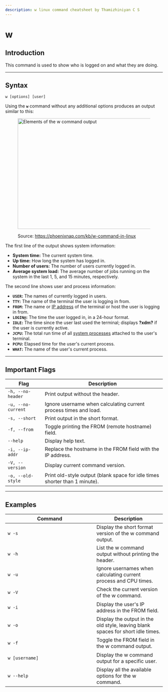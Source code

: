 ```yaml
---
description: w linux command cheatsheet by Thamizhiniyan C S
---
```


# w

## Introduction

This command is used to show who is logged on and what they are doing.

***

## Syntax

`w [options] [user]`

Using the **`w`** command without any additional options produces an output similar to this:

<figure><img src="https://phoenixnap.com/kb/wp-content/uploads/2021/08/w-command-linux-01-output-breakdown.png" alt="Elements of the w command output" height="354" width="800"><figcaption><p>Source: <a href="https://phoenixnap.com/kb/w-command-in-linux">https://phoenixnap.com/kb/w-command-in-linux</a></p></figcaption></figure>

The first line of the output shows system information:

* **System time:** The current system time.
* **Up time:** How long the system has logged in.
* **Number of users:** The number of users currently logged in.
* **Average system load:** The average number of jobs running on the system in the last 1, 5, and 15 minutes, respectively.

The second line shows user and process information:

* **`USER`:** The names of currently logged in users.
* **`TTY`:** The name of the terminal the user is logging in from.
* **`FROM`:** The name or [IP address](https://phoenixnap.com/kb/how-to-find-ip-address-linux) of the terminal or host the user is logging in from.
* **`LOGIN@`:** The time the user logged in, in a 24-hour format.
* **`IDLE`:** The time since the user last used the terminal; displays **?xdm?** if the user is currently active.
* **`JCPU`:** The total run time of all [system processes](https://phoenixnap.com/kb/how-to-kill-a-process-in-linux) attached to the user's terminal.
* **`PCPU`:** Elapsed time for the user's current process.
* **`WHAT`:** The name of the user's current process.

***

## Important Flags

| Flag               | Description                                                                |
| ------------------ | -------------------------------------------------------------------------- |
| `-h, --no-header`  | Print output without the header.                                           |
| `-u, --no-current` | Ignore username when calculating current process times and load.           |
| `-s, --short`      | Print output in the short format.                                          |
| `-f, --from`       | Toggle printing the FROM (remote hostname) field.                          |
| `--help`           | Display help text.                                                         |
| `-i, --ip-addr`    | Replace the hostname in the FROM field with the IP address.                |
| `-V, --version`    | Display current command version.                                           |
| `-o, --old-style`  | Print old-style output (blank space for idle times shorter than 1 minute). |

***

## Examples

<table><thead><tr><th width="268">Command</th><th>Description</th></tr></thead><tbody><tr><td><pre class="language-bash" data-overflow="wrap"><code class="lang-bash">w -s
</code></pre></td><td>Display the short format version of the w command output.</td></tr><tr><td><pre class="language-bash" data-overflow="wrap"><code class="lang-bash">w -h
</code></pre></td><td>List the w command output without printing the header.</td></tr><tr><td><pre class="language-bash" data-overflow="wrap"><code class="lang-bash">w -u
</code></pre></td><td>Ignore usernames when calculating current process and CPU times.</td></tr><tr><td><pre class="language-bash" data-overflow="wrap"><code class="lang-bash">w -V
</code></pre></td><td>Check the current version of the w command.</td></tr><tr><td><pre class="language-bash" data-overflow="wrap"><code class="lang-bash">w -i
</code></pre></td><td>Display the user's IP address in the FROM field.</td></tr><tr><td><pre class="language-bash" data-overflow="wrap"><code class="lang-bash">w -o
</code></pre></td><td>Display the output in the old style, leaving blank spaces for short idle times.</td></tr><tr><td><pre class="language-bash" data-overflow="wrap"><code class="lang-bash">w -f
</code></pre></td><td>Toggle the FROM field in the w command output.</td></tr><tr><td><pre class="language-bash" data-overflow="wrap"><code class="lang-bash">w [username]
</code></pre></td><td>Display the w command output for a specific user.</td></tr><tr><td><pre class="language-bash" data-overflow="wrap"><code class="lang-bash">w --help
</code></pre></td><td>Display all the available options for the w command.</td></tr></tbody></table>
